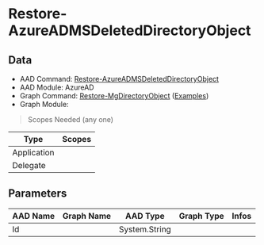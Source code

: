 # Restore-AzureADMSDeletedDirectoryObject

## Data

+ AAD Command: [Restore-AzureADMSDeletedDirectoryObject](https://docs.microsoft.com/en-us/powershell/module/AzureAD/Restore-AzureADMSDeletedDirectoryObject)
+ AAD Module: AzureAD
+ Graph Command: [Restore-MgDirectoryObject](https://docs.microsoft.com/en-us/powershell/module//Restore-MgDirectoryObject) ([Examples](https://github.com/orgs/msgraph/discussions?discussions_q=Restore-MgDirectoryObject))
+ Graph Module: 

> Scopes Needed (any one)

|Type|Scopes|
|---|---|
|Application||
|Delegate||

## Parameters

|AAD Name|Graph Name|AAD Type|Graph Type|Infos|
|---|---|---|---|---|
|Id||System.String|||

